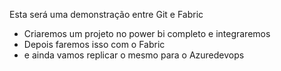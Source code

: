 Esta será uma demonstração entre Git e Fabric

- Criaremos um projeto no power bi completo e integraremos
- Depois faremos isso com o Fabric
- e ainda vamos replicar o mesmo para o Azuredevops
